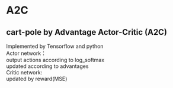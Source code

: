 # A2C
cart-pole by Advantage Actor-Critic (A2C)
---
Implemented by Tensorflow and python <br>
Actor network：<br>
output actions according to log_softmax <br>
updated according to advantages <br>
Critic network:<br>
updated by reward(MSE) <br>
